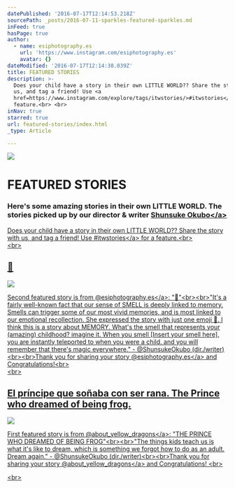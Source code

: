 ```yaml
---
datePublished: '2016-07-17T12:14:53.218Z'
sourcePath: _posts/2016-07-11-sparkles-featured-sparkles.md
inFeed: true
hasPage: true
author:
  - name: esiphotography.es
    url: 'https://www.instagram.com/esiphotography.es'
    avatar: {}
dateModified: '2016-07-17T12:14:38.039Z'
title: FEATURED STORIES
description: >-
  Does your child have a story in their own LITTLE WORLD?? Share the story with
  us, and tag a friend! Use <a
  href=https://www.instagram.com/explore/tags/itwstories/>#itwstories</a> for a
  feature.<br> <br>
inNav: true
starred: true
url: featured-stories/index.html
_type: Article

---
```

![   ](https://the-grid-user-content.s3-us-west-2.amazonaws.com/651413e7-3704-4c10-bb59-f311cb2cf5c3.jpg)

# FEATURED STORIES

### Here's some amazing stories in their own LITTLE WORLD. The stories picked up by our director & writer <a href=https://www.sostudiosfilm.com/team/shunsuke-okubo\>Shunsuke Okubo</a\>

Does your child have a story in their own LITTLE WORLD?? Share the story with us, and tag a friend! Use <a href=https://www.instagram.com/explore/tags/itwstories/\>\#itwstories</a\> for a feature.<br\>  
<br\>

## 🌸
![ ](https://s3-us-west-2.amazonaws.com/the-grid-img/p/a0027b45d31882d34d6576906b28776f18c78542.jpg)

Second featured story is from <a href=https://instagram.com/esiphotography.es\>@esiphotography.es</a\>: "🌸"<br\><br\>"It's a fairly well-known fact that our sense of SMELL is deeply linked to memory. Smells can trigger some of our most vivid memories, and is most linked to our emotional recollection. She expressed the story with just one emoji 🌸. I think this is a story about MEMORY. What's the smell that represents your (amazing) childhood? imagine it. When you smell \[Insert your smell here\], you are instantly teleported to when you were a child. and you will remember that there's magic everywhere." - @ShunsukeOkubo (dir./writer) <br\><br\>Thank you for sharing your story <a href=https://instagram.com/esiphotography.es\>@esiphotography.es</a\> and Congratulations!<br\>  
<br\>

## El príncipe que soñaba con ser rana. The Prince who dreamed of being frog.
![    ](https://the-grid-user-content.s3-us-west-2.amazonaws.com/138d4211-7de3-4a7d-be38-62f9af6600e2.jpg)

First featured story is from <a href=https://www.instagram.com/about\_yellow\_dragons\>@about\_yellow\_dragons</a\>: "THE PRINCE WHO DREAMED OF BEING FROG"<br\><br\>"The things kids teach us is what it's like to dream, which is something we forgot how to do as an adult. Dream again." - @ShunsukeOkubo (dir./writer)<br\><br\>Thank you for sharing your story <a href=https://www.instagram.com/about\_yellow\_dragons\>@about\_yellow\_dragons</a\> and Congratulations! <br\>

<br\>